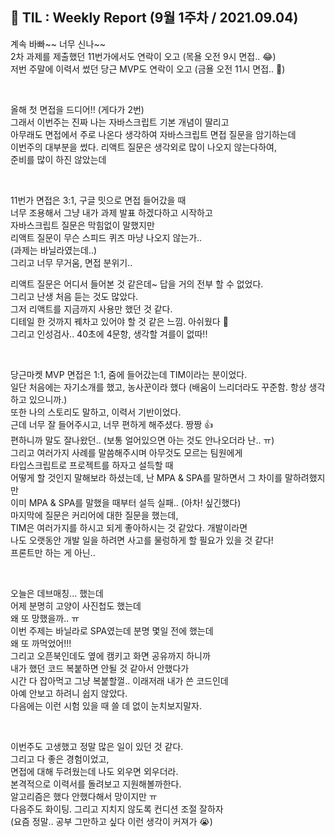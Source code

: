 ## 🚀 TIL : Weekly Report (9월 1주차 / 2021.09.04)

계속 바빠~~ 너무 신나~~  
2차 과제를 제출했던 11번가에서도 연락이 오고 (목욜 오전 9시 면접.. 😂)  
저번 주말에 이력서 썼던 당근 MVP도 연락이 오고 (금욜 오전 11시 면접.. 🥕)  

<br/>

올해 첫 면접을 드디어!! (게다가 2번)  
그래서 이번주는 진짜 나는 자바스크립트 기본 개념이 딸리고  
아무래도 면접에서 주로 나온다 생각하여 자바스크립트 면접 질문을 암기하는데  
이번주의 대부분을 썼다. 리액트 질문은 생각외로 많이 나오지 않는다하여,  
준비를 많이 하진 않았는데

<br/>

11번가 면접은 3:1, 구글 밋으로 면접 들어갔을 때  
너무 조용해서 그냥 내가 과제 발표 하겠다하고 시작하고  
자바스크립트 질문은 막힘없이 말했지만  
리액트 질문이 무슨 스피드 퀴즈 마냥 나오지 않는가..  
(과제는 바닐라였는데..)  
그리고 너무 무거움, 면접 분위기..

리액트 질문은 어디서 들어본 것 같은데~ 답을 거의 전부 할 수 없었다.  
그리고 난생 처음 듣는 것도 많았다.  
그저 리액트를 지금까지 사용만 했던 것 같다.  
디테일 한 것까지 꿰차고 있어야 할 것 같은 느낌. 아쉬웠다 🥲  
그리고 인성검사.. 40초에 4문항, 생각할 겨를이 없따!!  

<br/>

당근마켓 MVP 면접은 1:1, 줌에 들어갔는데 TIM이라는 분이었다.  
일단 처음에는 자기소개를 했고, 농사꾼이라 했다 (배움이 느리더라도 꾸준함. 항상 생각하고 있으니까.)  
또한 나의 스토리도 말하고, 이력서 기반이었다.  
근데 너무 잘 들어주시고, 너무 편하게 해주셨다. 짱짱 👍  
편하니까 말도 잘나왔던.. (보통 얼어있으면 아는 것도 안나오더라 난.. ㅠ)  
그리고 여러가지 사례를 말씀해주시며 아무것도 모르는 팀원에게  
타입스크립트로 프로젝트를 하자고 설득할 때  
어떻게 할 것인지 말해보라 하셨는데, 난 MPA & SPA를 말하면서 그 차이를 말하려했지만  
이미 MPA & SPA를 말했을 때부터 설득 실패.. (아차! 싶긴했다)  
마지막에 질문은 커리어에 대한 질문을 했는데,  
TIM은 여러가지를 하시고 되게 좋아하시는 것 같았다. 개발이라면  
나도 오랫동안 개발 일을 하려면 사고를 물렁하게 할 필요가 있을 것 같다!  
프론트만 하는 게 아닌..  

<br/>

오늘은 데브매칭... 했는데  
어제 분명히 고양이 사진첩도 했는데  
왜 또 망했을까.. ㅠ  
이번 주제는 바닐라로 SPA였는데 분명 몇일 전에 했는데  
왜 또 까먹었어!!!  
그리고 오픈북인데도 옆에 캠키고 화면 공유까지 하니까  
내가 했던 코드 복붙하면 안될 것 같아서 안했다가  
시간 다 잡아먹고 그냥 복붙할껄.. 이래저래 내가 쓴 코드인데  
아예 안보고 하려니 쉽지 않았다.  
다음에는 이런 시험 있을 때 쓸 데 없이 눈치보지말자.  

<br/>

이번주도 고생했고 정말 많은 일이 있던 것 같다.  
그리고 다 좋은 경험이었고,  
면접에 대해 두려웠는데 나도 외우면 외우더라.  
본격적으로 이력서를 돌려보고 지원해볼까한다.  
알고리즘은 했다 안했다해서 망이지만 ㅠ  
다음주도 화이팅. 그리고 지치지 않도록 컨디션 조절 잘하자  
(요즘 정말.. 공부 그만하고 싶다 이런 생각이 커져가 😭)